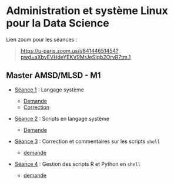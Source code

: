 # Administration et système Linux pour la Data Science

Lien zoom pour les séances : 

> <https://u-paris.zoom.us/j/84144651454?pwd=aXbvEVHdeYEKV9MrJeSIqb2OrvR7tm.1>


## Master AMSD/MLSD - M1

- [Séance 1](seance1) : Langage système
    - [Demande](seance1-demande)
    - [Correction](seance1-correction)

- [Séance 2](seance2) : Scripts en langage système
    - [Demande](seance2-demande)

- [Séance 3](seance3) : Correction et commentaires sur les scripts `shell`
    - [demande](seance3-demande)

- [Séance 4](seance4) : Gestion des scripts R et Python en `shell`
    - [demande](seance4-demande)

<!--
- [Séance 5](seance5) : Introduction à MongoDB
    - [tutoriel Python](seance5-python)
    - [tutoriel R](seance5-r)
    - [demande](seance5-demande)
- [Séance 6](seance6) : Mini-projet *Tableaux de bord sur données temps réel*
-->

<!--
--- 3 séances projet : création VM + tout le reste
- Séance 3 : gestion des scripts R et python et début des demandes pour mini-projet
- Séance 3 : git ?
- Séance 4 : mongo
- séance 5 : 
- Séance 6 : 
-->

<!--
Lien vers une machine virtuelle opérationnelle :

<https://cloud.parisdescartes.fr/index.php/s/JbyzbEHAaFxLfSp>

A importer dans Virtual Box (ou autre logiciel de virtualisation)
-->